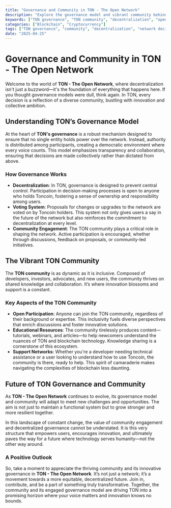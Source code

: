 ```yaml
---
title: "Governance and Community in TON - The Open Network"
description: "Explore the governance model and vibrant community behind TON - The Open Network, a decentralized platform that empowers users."
keywords: ["TON governance", "TON community", "decentralization", "open network"]
categories: ["Blockchain", "Cryptocurrency"]
tags: ["TON governance", "community", "decentralization", "network decisions"]
date: "2025-04-25"
---
```


# Governance and Community in TON - The Open Network

Welcome to the world of **TON - The Open Network**, where decentralization isn't just a buzzword—it's the foundation of everything that happens here. If you thought governance models were dull, think again. In TON, every decision is a reflection of a diverse community, bustling with innovation and collective ambition.

## Understanding TON’s Governance Model

At the heart of **TON's governance** is a robust mechanism designed to ensure that no single entity holds power over the network. Instead, authority is distributed among participants, creating a democratic environment where every voice counts. This model emphasizes transparency and collaboration, ensuring that decisions are made collectively rather than dictated from above.

### How Governance Works

- **Decentralization**: In TON, governance is designed to prevent central control. Participation in decision-making processes is open to anyone who holds Toncoin, fostering a sense of ownership and responsibility among users.
- **Voting System**: Proposals for changes or upgrades to the network are voted on by Toncoin holders. This system not only gives users a say in the future of the network but also reinforces the commitment to decentralization at every level.
- **Community Engagement**: The TON community plays a critical role in shaping the network. Active participation is encouraged, whether through discussions, feedback on proposals, or community-led initiatives.

## The Vibrant TON Community

The **TON community** is as dynamic as it is inclusive. Composed of developers, investors, advocates, and new users, the community thrives on shared knowledge and collaboration. It’s where innovation blossoms and support is a constant.

### Key Aspects of the TON Community

- **Open Participation**: Anyone can join the TON community, regardless of their background or expertise. This inclusivity fuels diverse perspectives that enrich discussions and foster innovative solutions.
- **Educational Resources**: The community tirelessly produces content—tutorials, webinars, and articles—to help newcomers understand the nuances of TON and blockchain technology. Knowledge sharing is a cornerstone of this ecosystem.
- **Support Networks**: Whether you're a developer needing technical assistance or a user looking to understand how to use Toncoin, the community is there, ready to help. This spirit of camaraderie makes navigating the complexities of blockchain less daunting.

## Future of TON Governance and Community

As **TON - The Open Network** continues to evolve, its governance model and community will adapt to meet new challenges and opportunities. The aim is not just to maintain a functional system but to grow stronger and more resilient together.

In this landscape of constant change, the value of community engagement and decentralized governance cannot be understated. It is this very structure that empowers users, encourages innovation, and ultimately paves the way for a future where technology serves humanity—not the other way around.

### A Positive Outlook

So, take a moment to appreciate the thriving community and its innovative governance in **TON - The Open Network**. It’s not just a network; it’s a movement towards a more equitable, decentralized future. Join in, contribute, and be a part of something truly transformative. Together, the community and its engaged governance model are driving TON into a promising horizon where your voice matters and innovation knows no bounds.